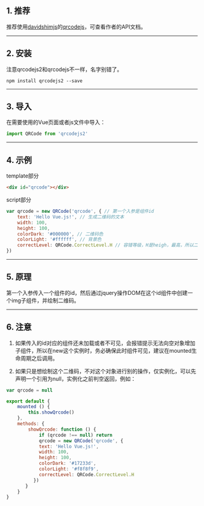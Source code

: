 ## 1. 推荐

推荐使用[davidshimjs](https://github.com/davidshimjs)的[qrcodejs](https://github.com/davidshimjs/qrcodejs)，可查看作者的API文档。

---
## 2. 安装

注意qrcodejs2和qrcodejs不一样，名字别错了。
```shell
npm install qrcodejs2 --save
```

---
## 3. 导入

在需要使用的Vue页面或者js文件中导入：
```javascript
import QRCode from 'qrcodejs2'
```

---
## 4. 示例
template部分
```html
<div id="qrcode"></div>
```

script部分
```javascript
var qrcode = new QRCode('qrcode', { // 第一个入参是组件id
    text: 'Hello Vue.js!', // 生成二维码的文本
    width: 100,
    height: 100,
    colorDark: '#000000', // 二维码色
    colorLight: '#ffffff', // 背景色
    correctLevel: QRCode.CorrectLevel.H // 容错等级，H是heigh，最高，所以二维码看起来很密
})
```

---
## 5. 原理

第一个入参传入一个组件的id，然后通过jquery操作DOM在这个id组件中创建一个img子组件，并绘制二维码。

---
## 6. 注意

1. 如果传入的id对应的组件还未加载或者不可见，会报错提示无法向空对象增加子组件，所以在new这个实例时，务必确保此时组件可见，建议在mounted生命周期之后调用。

2. 如果只是想绘制这个二维码，不对这个对象进行别的操作，仅实例化，可以先声明一个引用为null，实例化之前判空返回，例如：
```javascript
var qrcode = null

export default {
    mounted () {
        this.showQrcode()
    },
    methods: {
        showQrcode: function () {
            if (qrcode !== null) return
            qrcode = new QRCode('qrcode', {
            text: 'Hello Vue.js!',
            width: 100,
            height: 100,
            colorDark: '#17233d',
            colorLight: '#f8f8f9',
            correctLevel: QRCode.CorrectLevel.H
          })
       }
    }
}
```